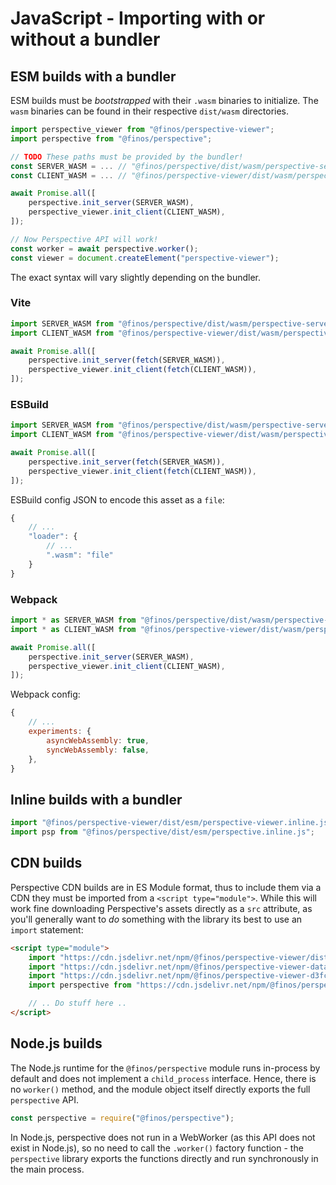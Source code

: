 # JavaScript - Importing with or without a bundler

## ESM builds with a bundler

ESM builds must be _bootstrapped_ with their `.wasm` binaries to initialize. The
`wasm` binaries can be found in their respective `dist/wasm` directories.

```javascript
import perspective_viewer from "@finos/perspective-viewer";
import perspective from "@finos/perspective";

// TODO These paths must be provided by the bundler!
const SERVER_WASM = ... // "@finos/perspective/dist/wasm/perspective-server.wasm"
const CLIENT_WASM = ... // "@finos/perspective-viewer/dist/wasm/perspective-viewer.wasm"

await Promise.all([
    perspective.init_server(SERVER_WASM),
    perspective_viewer.init_client(CLIENT_WASM),
]);

// Now Perspective API will work!
const worker = await perspective.worker();
const viewer = document.createElement("perspective-viewer");
```

The exact syntax will vary slightly depending on the bundler.

### Vite

```javascript
import SERVER_WASM from "@finos/perspective/dist/wasm/perspective-server.wasm?url";
import CLIENT_WASM from "@finos/perspective-viewer/dist/wasm/perspective-viewer.wasm?url";

await Promise.all([
    perspective.init_server(fetch(SERVER_WASM)),
    perspective_viewer.init_client(fetch(CLIENT_WASM)),
]);
```

### ESBuild

```javascript
import SERVER_WASM from "@finos/perspective/dist/wasm/perspective-server.wasm";
import CLIENT_WASM from "@finos/perspective-viewer/dist/wasm/perspective-viewer.wasm";

await Promise.all([
    perspective.init_server(fetch(SERVER_WASM)),
    perspective_viewer.init_client(fetch(CLIENT_WASM)),
]);
```

ESBuild config JSON to encode this asset as a `file`:

```javascript
{
    // ...
    "loader": {
        // ...
        ".wasm": "file"
    }
}
```

### Webpack

```javascript
import * as SERVER_WASM from "@finos/perspective/dist/wasm/perspective-server.wasm";
import * as CLIENT_WASM from "@finos/perspective-viewer/dist/wasm/perspective-viewer.wasm";

await Promise.all([
    perspective.init_server(SERVER_WASM),
    perspective_viewer.init_client(CLIENT_WASM),
]);
```

Webpack config:

```javascript
{
    // ...
    experiments: {
        asyncWebAssembly: true,
        syncWebAssembly: false,
    },
}
```

## Inline builds with a bundler <!-- How to -->

```javascript
import "@finos/perspective-viewer/dist/esm/perspective-viewer.inline.js";
import psp from "@finos/perspective/dist/esm/perspective.inline.js";
```

## CDN builds <!-- How to -->

Perspective CDN builds are in ES Module format, thus to include them via a CDN
they must be imported from a `<script type="module">`. While this will work fine
downloading Perspective's assets directly as a `src` attribute, as you'll
generally want to _do_ something with the library its best to use an `import`
statement:

```html
<script type="module">
    import "https://cdn.jsdelivr.net/npm/@finos/perspective-viewer/dist/cdn/perspective-viewer.js";
    import "https://cdn.jsdelivr.net/npm/@finos/perspective-viewer-datagrid/dist/cdn/perspective-viewer-datagrid.js";
    import "https://cdn.jsdelivr.net/npm/@finos/perspective-viewer-d3fc/dist/cdn/perspective-viewer-d3fc.js";
    import perspective from "https://cdn.jsdelivr.net/npm/@finos/perspective/dist/cdn/perspective.js";

    // .. Do stuff here ..
</script>
```

## Node.js builds

The Node.js runtime for the `@finos/perspective` module runs in-process by
default and does not implement a `child_process` interface. Hence, there is no
`worker()` method, and the module object itself directly exports the full
`perspective` API.

```javascript
const perspective = require("@finos/perspective");
```

In Node.js, perspective does not run in a WebWorker (as this API does not exist
in Node.js), so no need to call the `.worker()` factory function - the
`perspective` library exports the functions directly and run synchronously in
the main process.
